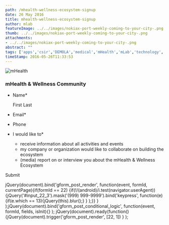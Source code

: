 ```yaml
---
path: /mhealth-wellness-ecosystem-signup
date: 26 May 2016
title: mhealth-wellness-ecosystem-signup
author: mlab
featureImage: ../../images/nokiax-port-weekly-coming-to-your-city-.png
thumb: ../../images/nokiax-port-weekly-coming-to-your-city-.png
attachments: 
- ../../images/nokiax-port-weekly-coming-to-your-city-.png
abstract: ""
tags: ['apps','csir','DEMOLA','medical','mHealth','mLab','technology','wearables','Wellness']
timeStamp: 2016-05-26T11:33:53
---
```


![mHealth](https:&#x2F;&#x2F;mlab.co.za&#x2F;wp-content&#x2F;uploads&#x2F;2016&#x2F;07&#x2F;mHealth.png)

### mHealth &amp; Wellness Community

*   Name\*
    
     First Last 
    
*   Email\*
    
*   Phone
    
*   I would like to\*
    
    *    receive information about all activities and events
    *    my company or organization would like to collaborate on building the ecosystem
    *    (media) report on or interview you about the mHealth &amp; Wellness Ecosystem
    

Submit       

jQuery(document).bind('gform\_post\_render', function(event, formId, currentPage){if(formId &#x3D;&#x3D; 22) {if(!&#x2F;(android)&#x2F;i.test(navigator.userAgent)){jQuery('#input\_22\_3').mask('(999) 999-9999').bind('keypress', function(e){if(e.which &#x3D;&#x3D; 13){jQuery(this).blur();} } );}} } );jQuery(document).bind('gform\_post\_conditional\_logic', function(event, formId, fields, isInit){} ); jQuery(document).ready(function(){jQuery(document).trigger('gform\_post\_render', \[22, 1\]) } );


